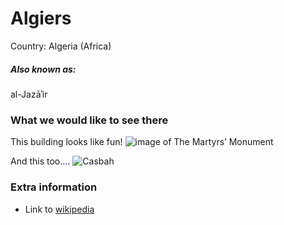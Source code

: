 # Algiers

Country: Algeria (Africa)

##### Also known as:

al-Jazāʾir

### What we would like to see there

This building looks like fun!
![image of The Martyrs’ Monument](https://gomadnomad.com/wp-content/uploads/2020/04/4-Makamelchahid-937x1024.jpg)

And this too....
![Casbah](https://image.arrivalguides.com/x/04/03bd03ffb292ebee4bf0bb5d98a1003e.jpg)

### Extra information

- Link to [wikipedia](https://en.wikipedia.org/wiki/Algiers)
